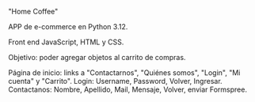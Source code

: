 "Home Coffee"

APP de e-commerce en Python 3.12.

Front end JavaScript, HTML y CSS.

Objetivo: poder agregar objetos al carrito de compras.

Página de inicio: links a "Contactarnos", "Quiénes somos", "Login", "Mi cuenta" y "Carrito".
Login: Username, Password, Volver, Ingresar.
Contactanos: Nombre, Apellido, Mail, Mensaje, Volver, enviar Formspree.
